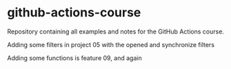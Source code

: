 ﻿# github-actions-course
Repository containing all examples and notes for the GitHub Actions course.


Adding some filters in project 05 with the opened and synchronize filters

Adding some functions is feature 09, and again
